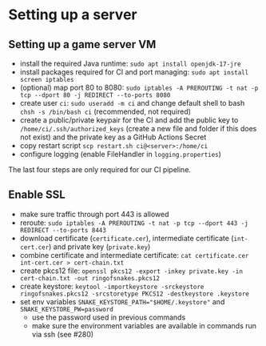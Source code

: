 # Setting up a server

## Setting up a game server VM

 - install the required Java runtime: `sudo apt install openjdk-17-jre`
 - install packages required for CI and port managing: `sudo apt install screen iptables`
 - (optional) map port 80 to 8080: `sudo iptables -A PREROUTING -t nat -p tcp --dport 80 -j REDIRECT --to-ports 8080`
 - create user `ci`: `sudo useradd -m ci` and change default shell to bash `chsh -s /bin/bash ci` (recommended, not required)
 - create a public/private keypair for the CI and add the public key to `/home/ci/.ssh/authorized_keys` (create a new file and folder if this does not exist) and the private key as a GitHub Actions Secret
 - copy restart script `scp restart.sh ci@<server>:/home/ci`
 - configure logging (enable FileHandler in `logging.properties`)

The last four steps are only required for our CI pipeline.

## Enable SSL

 - make sure traffic through port 443 is allowed
 - reroute: `sudo iptables -A PREROUTING -t nat -p tcp --dport 443 -j REDIRECT --to-ports 8443`
 - download certificate (`certificate.cer`), intermediate certificate (`int-cert.cer`) and private key (`private.key`)
 - combine certificate and intermediate certificate: `cat certificate.cer int-cert.cer > cert-chain.txt`
 - create pkcs12 file: `openssl pkcs12 -export -inkey private.key -in cert-chain.txt -out ringofsnakes.pkcs12`
 - create keystore: `keytool -importkeystore -srckeystore ringofsnakes.pkcs12 -srcstoretype PKCS12 -destkeystore .keystore`
 - set env variables `SNAKE_KEYSTORE_PATH="$HOME/.keystore"` and `SNAKE_KEYSTORE_PW=password`
   - use the password used in previous commands
   - make sure the environment variables are available in commands run via ssh (see #280)
